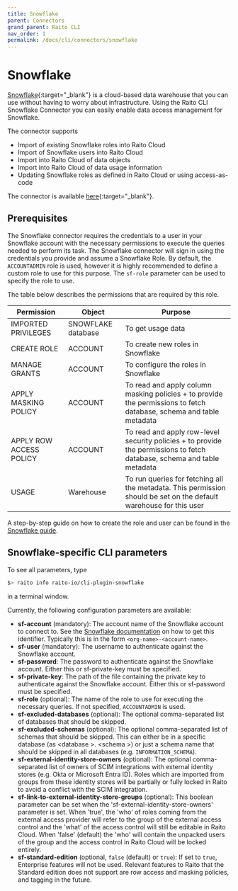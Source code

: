 ```yaml
---
title: Snowflake
parent: Connectors
grand_parent: Raito CLI
nav_order: 1
permalink: /docs/cli/connectors/snowflake
---
```


# Snowflake

[Snowflake](https://www.snowflake.com){:target="_blank"} is a cloud-based data warehouse that you can use without having to worry about infrastructure. 
Using the Raito CLI Snowflake Connector you can easily enable data access management for Snowflake.

The connector supports
* Import of existing Snowflake roles into Raito Cloud
* Import of Snowflake users into Raito Cloud
* Import into Raito Cloud of data objects
* Import into Raito Cloud of data usage information
* Updating Snowflake roles as defined in Raito Cloud or using access-as-code

The connector is available [here](https://github.com/raito-io/cli-plugin-snowflake){:target="_blank"}.

## Prerequisites
The Snowflake connector requires the credentials to a user in your Snowflake account with the necessary permissions to execute the queries needed to perform its task.
The Snowflake connector will sign in using the credentials you provide and assume a Snowflake Role. By default, the `ACCOUNTADMIN` role is used, however it is highly recommended to define a custom role to use for this purpose. The `sf-role` parameter can be used to specify the role to use.

The table below describes the permissions that are required by this role.

| Permission  | Object  | Purpose  |
|---|---|---|
| IMPORTED PRIVILEGES  | SNOWFLAKE database  | To get usage data  |
| CREATE ROLE  | ACCOUNT  | To create new roles in Snowflake  |
| MANAGE GRANTS  | ACCOUNT  | To configure the roles in Snowflake  |
| APPLY MASKING POLICY  | ACCOUNT  | To read and apply column masking policies + to provide the permissions to fetch database, schema and table metadata  |
| APPLY ROW ACCESS POLICY  | ACCOUNT  | To read and apply row-level security policies + to provide the permissions to fetch database, schema and table metadata  |
| USAGE  | Warehouse  | To run queries for fetching all the metadata. This permission should be set on the default warehouse for this user  |

A step-by-step guide on how to create the role and user can be found in the [Snowflake guide](/docs/guide/cloud).

## Snowflake-specific CLI parameters

To see all parameters, type 
```bash
$> raito info raito-io/cli-plugin-snowflake
```
in a terminal window.

Currently, the following configuration parameters are available:
* **sf-account** (mandatory): The account name of the Snowflake account to connect to. See the [Snowflake documentation](https://docs.snowflake.com/en/user-guide/admin-account-identifier) on how to get this identifier. Typically this is in the form `<org-name>-<account-name>`.
* **sf-user** (mandatory): The username to authenticate against the Snowflake account.
* **sf-password**: The password to authenticate against the Snowflake account. Either this or sf-private-key must be specified.
* **sf-private-key**: The path of the file containing the private key to authenticate against the Snowflake account. Either this or sf-password must be specified.
* **sf-role** (optional): The name of the role to use for executing the necessary queries. If not specified, `ACCOUNTADMIN` is used.
* **sf-excluded-databases** (optional): The optional comma-separated list of databases that should be skipped.
* **sf-excluded-schemas** (optional): The optional comma-separated list of schemas that should be skipped. This can either be in a specific database (as  \<database \>. \<schema \>) or just a schema name that should be skipped in all databases (e.g. `INFORMATION_SCHEMA`).
* **sf-external-identity-store-owners** (optional): The optional comma-separated list of owners of SCIM integrations with external identity stores (e.g. Okta or Microsoft Entra ID). Roles which are imported from groups from these identity stores will be partially or fully locked in Raito to avoid a conflict with the SCIM integration.
* **sf-link-to-external-identity-store-groups** (optional): This boolean parameter can be set when the 'sf-external-identity-store-owners' parameter is set. When 'true', the 'who' of roles coming from the external access provider will refer to the group of the external access control and the 'what' of the access control will still be editable in Raito Cloud. When 'false' (default) the 'who' will contain the unpacked users of the group and the access control in Raito Cloud will be locked entirely.
* **sf-standard-edition** (optional, `false` (default) or `true`): If set to `true`, Enterprise features will not be used. Relevant features to Raito that the Standard edition does not support are row access and masking policies, and tagging in the future. 
			
